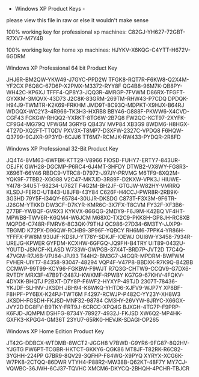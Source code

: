 - Windows XP Product Keys -

please view this file in raw or else it wouldn't make sense

100% working key for professional xp machines:
C82GJ-YH627-72GBT-R7XV7-M7Y4B

100% working key for home xp machines:
HJYKV-X6KQG-C4YTT-H672V-6GDRM

Windows XP Professional 64 bit Product Key

JHJ6R-BM2QW-YKW49-J7GYC-PPD2W
TFGK8-RQT7R-F6KW8-Q2X4M-YF2CX
P6Q8C-67D6P-X2PMX-M3372-RYY8F
QG4B8-96M7K-QB8PY-WH42C-KP6XJ
TFFF4-QP8Y3-JQQ3R-4MRGP-7FVWM
D86RX-TFGFT-GYXKM-3MQVX-43D73
J2C8K-83GRM-269TM-RHW43-P7CDQ
DPDQK-H94J9-TWMTR-K2K69-FRKHM
JMD9T-8C93Q-MDPKT-X9HJX-B64RJ
WDGQX-WC2Y3-4R966-TK3H3-HXRB8
BBY46-G888F-PKWW6-X4CVD-CGF43
FCKGW-RHQQ2-YXRKT-8TG6W-2B7Q8
FW2QC-KCT97-2XYFK-CF9G4-MG79Q
VFWGM 3GRYG QB43V MVP84 XB3G9
8WDM6-H8HGX-4T27D-XQ2FT-TTQDV
PXV3X-T8MP7-D3XFW-2327C-VPDQ8
F6HQW-Q3799-9CJXR-9P3YD-6CJJ6
TT6M7-RCMJK-RW433-PYDQR-2R8FD

Windows XP Professional 32-Bit Product Key

JQ4T4-8VM63-6WFBK-KTT29-V8966
FIOSD-FUHY7-ERTY7-843UR-OEJFK
GWH28-DGCMP-P6RC4-6J4MT-3HFDY
DTWB2-VX8WY-FG8R3-X696T-66Y46
RBDC9-VTRC8-D7972-J97JY-PRVMG
M6TF9-8XQ2M-YQK9F-7TBB2-XGG88
V2C47-MK7JD-3R89F-D2KXW-VPK3J
HIUWE-Y4I78-34U5T-98234-U782T
F4G2M-BH2JF-GTGJW-W82HY-VMRRQ
KLSDJ-FERIO-UT843-U8JF8-43Y84
C626F-H4CCJ-PWR8R-2RB9K-3G3HD
79Y5F-I34QY-65784-30UJR-DKSDG
C873T-F3X3M-9F6TR-J26GM-YTKKD
DW3CF-D7KYR-KMR6C-3X7FX-T8CVM
FY32F-XF3B6-277BF-YWBQF-GVRX3
KYKVX-86GQG-2MDY9-F6J9M-K42BQ
VF4HT-MPWB8-TWV6R-K6QM4-W6JCM
M68XC-TX2C9-PKK8H-GP8JH-RC8XB
MQPD6-C748R-FMRV6-8C3QK-79THJ
QC986-27D34-6M3TY-JJXP9-TBGMD
K72PX-D96QW-RCHB9-3P96F-YQBCY
RH6M6-7PPK4-YR86H-YFFFX-PW8M
93UJF-KDSIU-YT78Y-SDKJF-IOEWJ
OUI8W-Y3458-7934R-UREJG-KPWER
GYFDM-KCXHW-6GFGQ-JQ9FH-B4TRY
UIT89-0432U-Y0UTD-JSMCF-KLASD
W733W-GWPGB-37X4T-BRD7P-JVT2D
T7C4Q-47VGM-R7J6B-VPJ84-JPJ93
T44H2-BM3G7-J4CQR-MPDRM-BWFWM
FVHER-UIYT7-84358-93047-48294
VQP4F-V47P8-BBDXK-R7K9Q-B42BB
CCMWP-99T99-KCY96-FGKBW-F9WJT
R7Q3G-CHTW9-CCQV9-G7DX6-RVTDY
MRX3F-47B9T-2487J-KWKMF-RPWBY
KG7G9-67KHV-4FQKV-4DYXK-BHQTJ
P2BXT-D7Y8P-F6WF2-HYXYP-49TJD
2307T-78436-YKJDF-SLHNV-JKSDH
JBH94-K6WKQ-YHTD6-XJFV9-WJP7Y
XP8BF-F8HPF-PY6BX-K24PJ-TWT6M
F4297-RCWJP-P482C-YY23Y-XH8W3
JKSDH-FGSDH-FKJSD-MNF32-98784
CM3HY-26VYW-6JRYC-X66GX-JVY2D
DG8FV-B9TKY-FRT9J-6CRCC-XPQ4G
BJXGH-4TG7P-F9PRP-K6FJD-JQMPM
DSHFG-8734Y-78927-4932J-FKJSD
XW6Q2-MP4HK-GXFK3-KPGG4-GM36T
23YU7-65RK0-HEVJK-SDAGI-OP265

Windows XP Home Edition Product Key

JT42G-DDBCX-WTDMB-8WCT2-JGGH8
V7BWD-G9YR6-9FG87-8Q2HV-YJGTG
PW6PT-TCGBR-HKTCT-GKKY6-QGK86
MT8JF-T82RK-R6C82-3YGHH-224PP
G7BR9-8QV29-3QFHP-F84WG-X9PYQ
XYRYX-XCG6K-W7PK8-2CTQQ-86DWR
VTYH4-P88R2-MW38B-Q62KT-48F7Y
MY7CJ-VQWBC-36JWH-6CJ37-TQVHC
XMCM6-DKYCQ-2BHQH-4PCHR-TBJCR

